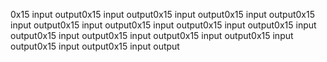 0x15 input output0x15 input output0x15 input output0x15 input output0x15 input output0x15 input output0x15 input output0x15 input output0x15 input output0x15 input output0x15 input output0x15 input output0x15 input output0x15 input output0x15 input output
